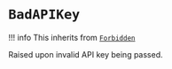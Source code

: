 # `BadAPIKey`

!!! info 
    This inherits from [`Forbidden`](forbidden.md)

Raised upon invalid API key being passed.